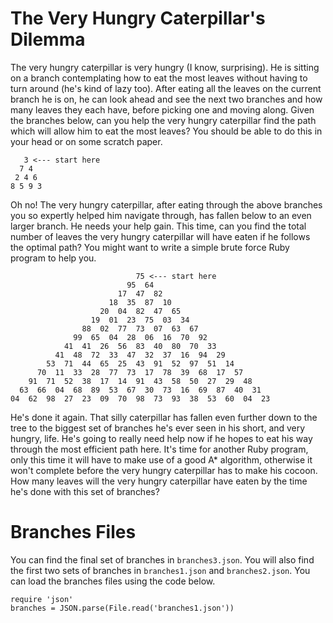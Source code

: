 The Very Hungry Caterpillar's Dilemma
=====================================

The very hungry caterpillar is very hungry (I know, surprising). He is sitting
on a branch contemplating how to eat the most leaves without having to turn
around (he's kind of lazy too). After eating all the leaves on the current
branch he is on, he can look ahead and see the next two branches and how many
leaves they each have, before picking one and moving along. Given the branches
below, can you help the very hungry caterpillar find the path which will allow
him to eat the most leaves? You should be able to do this in your head or on
some scratch paper.

       3 <--- start here
      7 4
     2 4 6
    8 5 9 3

Oh no! The very hungry caterpillar, after eating through the above branches
you so expertly helped him navigate through, has fallen below to an even larger
branch. He needs your help gain. This time, can you find the total number of
leaves the very hungry caterpillar will have eaten if he follows the optimal
path? You might want to write a simple brute force Ruby program to help you.

                                75 <--- start here
                              95  64
                            17  47  82
                          18  35  87  10
                        20  04  82  47  65
                      19  01  23  75  03  34
                    88  02  77  73  07  63  67
                  99  65  04  28  06  16  70  92
                41  41  26  56  83  40  80  70  33
              41  48  72  33  47  32  37  16  94  29
            53  71  44  65  25  43  91  52  97  51  14
          70  11  33  28  77  73  17  78  39  68  17  57
        91  71  52  38  17  14  91  43  58  50  27  29  48
      63  66  04  68  89  53  67  30  73  16  69  87  40  31
    04  62  98  27  23  09  70  98  73  93  38  53  60  04  23

He's done it again. That silly caterpillar has fallen even further down to the
tree to the biggest set of branches he's ever seen in his short, and very
hungry, life. He's going to really need help now if he hopes to eat his way
through the most efficient path here. It's time for another Ruby program, only
this time it will have to make use of a good A* algorithm, otherwise it won't
complete before the very hungry caterpillar has to make his cocoon. How many
leaves will the very hungry caterpillar have eaten by the time he's done with
this set of branches?

Branches Files
==============

You can find the final set of branches in `branches3.json`. You will also find
the first two sets of branches in `branches1.json` and `branches2.json`. You
can load the branches files using the code below.

    require 'json'
    branches = JSON.parse(File.read('branches1.json'))
